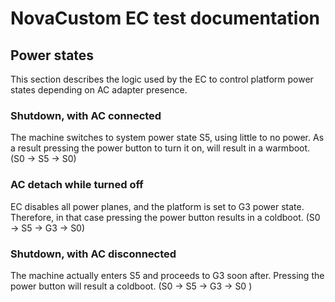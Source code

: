 # NovaCustom EC test documentation

## Power states

This section describes the logic used by the EC to control platform power states
depending on AC adapter presence.

### Shutdown, with AC connected

The machine switches to system power state S5, using little to no
power. As a result pressing the power button to turn it on, will result in
a warmboot. (S0 → S5 → S0)

### AC detach while turned off

EC disables all power planes, and the platform is set to G3 power state.
Therefore, in that case pressing the power button results in a coldboot.
(S0 → S5 → G3 → S0)

### Shutdown, with AC disconnected

The machine actually enters S5 and proceeds to G3 soon after. Pressing the
power button will result a coldboot. (S0 → S5 → G3 → S0 )
